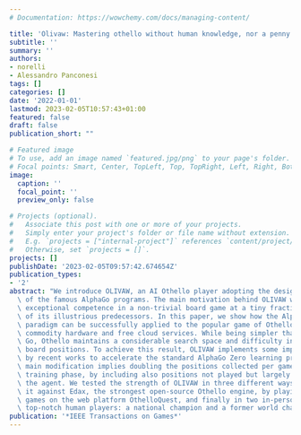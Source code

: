 ```yaml
---
# Documentation: https://wowchemy.com/docs/managing-content/

title: 'Olivaw: Mastering othello without human knowledge, nor a penny'
subtitle: ''
summary: ''
authors:
- norelli
- Alessandro Panconesi
tags: []
categories: []
date: '2022-01-01'
lastmod: 2023-02-05T10:57:43+01:00
featured: false
draft: false
publication_short: ""

# Featured image
# To use, add an image named `featured.jpg/png` to your page's folder.
# Focal points: Smart, Center, TopLeft, Top, TopRight, Left, Right, BottomLeft, Bottom, BottomRight.
image:
  caption: ''
  focal_point: ''
  preview_only: false

# Projects (optional).
#   Associate this post with one or more of your projects.
#   Simply enter your project's folder or file name without extension.
#   E.g. `projects = ["internal-project"]` references `content/project/deep-learning/index.md`.
#   Otherwise, set `projects = []`.
projects: []
publishDate: '2023-02-05T09:57:42.674654Z'
publication_types:
- '2'
abstract: "We introduce OLIVAW, an AI Othello player adopting the design principles\
  \ of the famous AlphaGo programs. The main motivation behind OLIVAW was to attain\
  \ exceptional competence in a non-trivial board game at a tiny fraction of the cost\
  \ of its illustrious predecessors. In this paper, we show how the AlphaGo Zero's\
  \ paradigm can be successfully applied to the popular game of Othello using only\
  \ commodity hardware and free cloud services. While being simpler than Chess or\
  \ Go, Othello maintains a considerable search space and difficulty in evaluating\
  \ board positions. To achieve this result, OLIVAW implements some improvements inspired\
  \ by recent works to accelerate the standard AlphaGo Zero learning process. The\
  \ main modification implies doubling the positions collected per game during the\
  \ training phase, by including also positions not played but largely explored by\
  \ the agent. We tested the strength of OLIVAW in three different ways: by pitting\
  \ it against Edax, the strongest open-source Othello engine, by playing anonymous\
  \ games on the web platform OthelloQuest, and finally in two in-person matches against\
  \ top-notch human players: a national champion and a former world champion."
publication: '*IEEE Transactions on Games*'
---
```

